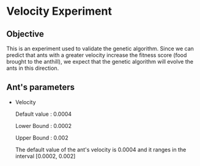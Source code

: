 # Velocity Experiment

## Objective
This is an experiment used to validate the genetic algorithm. Since we can predict that ants with a greater velocity increase the fitness score (food brought to the anthill), we expect that the genetic algorithm will evolve the ants in this direction.

## Ant's parameters 
- Velocity

  Default value : 0.0004
  
  Lower Bound : 0.0002
  
  Upper Bound : 0.002
  
  The default value of the ant's velocity is 0.0004 and it ranges in the interval [0.0002, 0.002]



